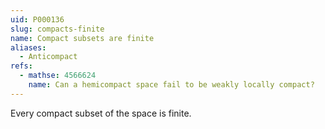 ```yaml
---
uid: P000136
slug: compacts-finite
name: Compact subsets are finite
aliases:
  - Anticompact
refs:
  - mathse: 4566624
    name: Can a hemicompact space fail to be weakly locally compact?
---
```


Every compact subset of the space is finite.
